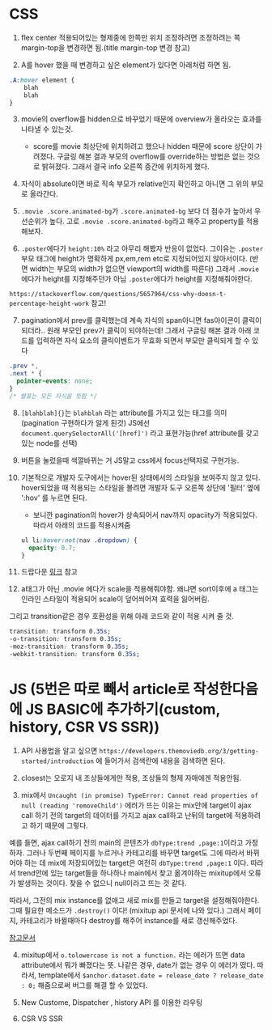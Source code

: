 # CSS

1. flex center 적용되어있는 형제중에 한쪽만 위치 조정하려면 조정하려는 쪽 margin-top을 변경하면 됨.(title margin-top 변경 참고)

2. A를 hover 했을 때 변경하고 싶은 element가 있다면 아래처럼 하면 됨.

```css
.A:hover element {
    blah
    blah
}
```

3. movie의 overflow를 hidden으로 바꾸었기 때문에 overview가 올라오는 효과를 나타낼 수 있는것.

   - score를 movie 최상단에 위치하려고 했으나 hidden 때문에 score 상단이 가려졌다. 구글링 해본 결과 부모의 overflow를 override하는 방법은 없는 것으로 밝혀졌다. 그래서 결국 info 오른쪽 중간에 위치하게 했다.

4. 자식이 absolute이면 바로 직속 부모가 relative인지 확인하고 아니면 그 위의 부모로 올라간다.

5. `.movie .score.animated-bg`가 `.score.animated-bg` 보다 더 점수가 높아서 우선순위가 높다. 고로 `.movie .score.animated-bg`라고 해주고 property를 적용해보자.

6. `.poster`에다가 `height:10%` 라고 아무리 해봤자 반응이 없었다. 그이유는 `.poster`부모 태그에 height가 명확하게 px,em,rem etc로 지정되어있지 않아서이다. (반면 width는 부모의 width가 없으면 viewport의 width를 따른다) 그래서 `.movie`에다가 height를 지정해주던가 아님 `.poster`에다가 height를 지정해줘야한다.

`https://stackoverflow.com/questions/5657964/css-why-doesn-t-percentage-height-work` 참고!

7. pagination에서 prev를 클릭했는데 계속 자식의 span아니면 fas아이콘이 클릭이 되더라.. 원래 부모인 prev가 클릭이 되야하는데! 그래서 구글링 해본 결과 아래 코드를 입력하면 자식 요소의 클릭이벤트가 무효화 되면서 부모만 클릭되게 할 수 있다

```css
.prev *,
.next * {
  pointer-events: none;
}
/* 별표는 모든 자식을 뜻함 */
```

8. `[blahblah]{}`는 `blahblah` 라는 attribute를 가지고 있는 태그를 의미(pagination 구현하다가 알게 된것) JS에선 `document.querySelectorAll('[href]')` 라고 표현가능(href attribute를 갖고 있는 node를 선택)

9. 버튼을 눌렀을때 색깔바뀌는 거 JS말고 css에서 focus선택자로 구현가능.

10. 기본적으로 개발자 도구에서는 hover된 상태에서의 스타일을 보여주지 않고 있다. hover되었을 때 적용되는 스타일을 볼려면 개발자 도구 오른쪽 상단에 '필터' 옆에 ':hov' 를 누르면 된다.

    - 보니깐 pagination의 hover가 상속되어서 nav까지 opaciity가 적용되었다. 따라서 아래의 코드를 적용시켜줌

    ```css
    ul li:hover:not(nav .dropdown) {
      opacity: 0.7;
    }
    ```

11. 드랍다운 [링크](https://codepen.io/codypearce/pen/PdBXpj?editors=0100) 참고

12. a태그가 아닌 .movie 에다가 scale을 적용해줘야함. 왜냐면 sort이후에 a 태그는 인라인 스타일이 적용되어 scale이 덮어씌어져 효력을 잃어버림.

그리고 transition같은 경우 호환성을 위해 아래 코드와 같이 적용 시켜 줄 것.

```css
transition: transform 0.35s;
-o-transition: transform 0.35s;
-moz-transition: transform 0.35s;
-webkit-transition: transform 0.35s;
```

# JS (5번은 따로 빼서 article로 작성한다음에 JS BASIC에 추가하기(custom, history, CSR VS SSR))

1. API 사용법을 알고 싶으면 `https://developers.themoviedb.org/3/getting-started/introduction` 에 들어가서 검색란에 내용을 검색하면 된다.

2. closest는 오로지 내 조상들에게만 적용, 조상들의 형제 자매에겐 적용안됨.

3. mix에서 `Uncaught (in promise) TypeError: Cannot read properties of null (reading 'removeChild')` 에러가 뜨는 이유는 mix안에 target이 ajax call 하기 전의 target의 데이터를 가지고 ajax call하고 난뒤의 target에 적용하려고 하기 때문에 그렇다.

예를 들면, ajax call하기 전의 main의 콘텐츠가 `dbType:trend ,page:1`이라고 가정하자. 그러나 두번째 페이지를 누르거나 카테고리를 바꾸면 target도 그에 따라서 바뀌어야 하는 데 mix에 저장되어있는 target은 여전히 `dbType:trend ,page:1` 이다. 따라서 trend안에 있는 target들을 하나하나 main에서 찾고 옮겨야하는 mixitup에서 오류가 발생하는 것이다. 찾을 수 없으니 null이라고 뜨는 것 같다.

따라서, 그전의 mix instance를 없애고 새로 mix를 만들고 target을 설정해줘야한다. 그때 필요한 메소드가 `.destroy()` 이다! (mixitup api 문서에 나와 있다.) 그래서 페이지, 카테고리가 바뀔때마다 destroy를 해주어 instance를 새로 갱신해주었다.

[참고문서](https://www.sitepoint.com/animated-filtering-sorting-mixitup/)

4. mixitup에서 `o.tolowercase is not a function.` 라는 에러가 뜨면 data attribute에서 뭐가 빠졌다는 뜻. 나같은 경우, date가 없는 경우 이 에러가 떴다. 따라서, template에서 `$anchor.dataset.date = release_date ? release_date : 0;` 해줌으로써 버그를 해결 할 수 있었다.

5. New Custome, Dispatcher , history API 를 이용한 라우팅

6. CSR VS SSR
